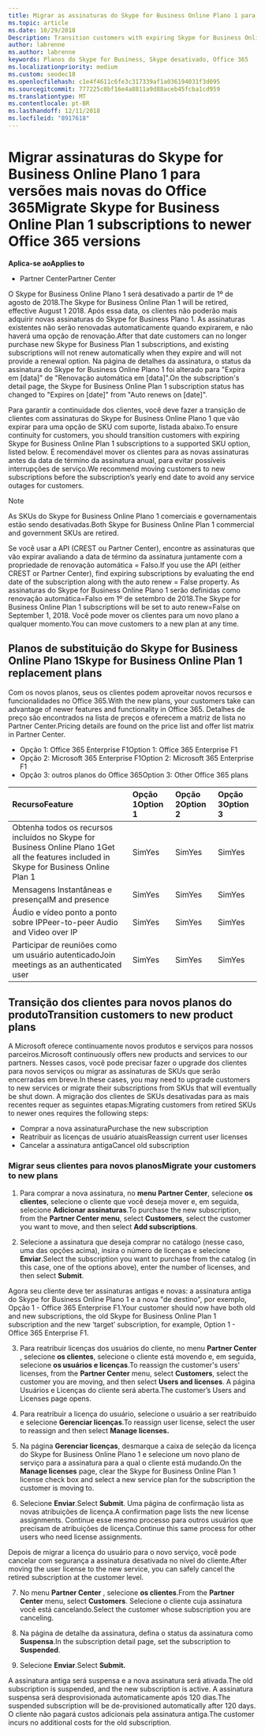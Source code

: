```yaml
---
title: Migrar as assinaturas do Skype for Business Online Plano 1 para versões mais recentes do Office 365 | Partner Center
ms.topic: article
ms.date: 10/29/2018
Description: Transition customers with expiring Skype for Business Online Plan 1 subscriptions to a supported SKU option. We recommend moving customers to new subscriptions before the subscription’s yearly end date.
author: labrenne
ms.author: labrenne
keywords: Planos do Skype for Business, Skype desativado, Office 365
ms.localizationpriority: medium
ms.custom: seodec18
ms.openlocfilehash: c1e4f4611c6fe3c317339af1a036194031f3d095
ms.sourcegitcommit: 777225c8bf16e4a8811a9d88aceb45fcba1cd959
ms.translationtype: MT
ms.contentlocale: pt-BR
ms.lasthandoff: 12/11/2018
ms.locfileid: "8917618"
---
```

# <a name="migrate-skype-for-business-online-plan-1-subscriptions-to-newer-office-365-versions"></a><span data-ttu-id="b6f2d-103">Migrar assinaturas do Skype for Business Online Plano 1 para versões mais novas do Office 365</span><span class="sxs-lookup"><span data-stu-id="b6f2d-103">Migrate Skype for Business Online Plan 1 subscriptions to newer Office 365 versions</span></span>

**<span data-ttu-id="b6f2d-104">Aplica-se ao</span><span class="sxs-lookup"><span data-stu-id="b6f2d-104">Applies to</span></span>**

- <span data-ttu-id="b6f2d-105">Partner Center</span><span class="sxs-lookup"><span data-stu-id="b6f2d-105">Partner Center</span></span>

<span data-ttu-id="b6f2d-106">O Skype for Business Online Plano 1 será desativado a partir de 1º de agosto de 2018.</span><span class="sxs-lookup"><span data-stu-id="b6f2d-106">The Skype for Business Online Plan 1 will be retired, effective August 1 2018.</span></span> <span data-ttu-id="b6f2d-107">Após essa data, os clientes não poderão mais adquirir novas assinaturas do Skype for Business Plano 1. As assinaturas existentes não serão renovadas automaticamente quando expirarem, e não haverá uma opção de renovação.</span><span class="sxs-lookup"><span data-stu-id="b6f2d-107">After that date customers can no longer purchase new Skype for Business Plan 1 subscriptions, and existing subscriptions will not renew automatically when they expire and will not provide a renewal option.</span></span> <span data-ttu-id="b6f2d-108">Na página de detalhes da assinatura, o status da assinatura do Skype for Business Online Plano 1 foi alterado para "Expira em [data]" de "Renovação automática em [data]".</span><span class="sxs-lookup"><span data-stu-id="b6f2d-108">On the subscription's detail page, the Skype for Business Online Plan 1 subscription status has changed to "Expires on [date]" from "Auto renews on [date]".</span></span>  

<span data-ttu-id="b6f2d-109">Para garantir a continuidade dos clientes, você deve fazer a transição de clientes com assinaturas do Skype for Business Online Plano 1 que vão expirar para uma opção de SKU com suporte, listada abaixo.</span><span class="sxs-lookup"><span data-stu-id="b6f2d-109">To ensure continuity for customers, you should transition customers with expiring Skype for Business Online Plan 1 subscriptions to a supported SKU option, listed below.</span></span> <span data-ttu-id="b6f2d-110">É recomendável mover os clientes para as novas assinaturas antes da data de término da assinatura anual, para evitar possíveis interrupções de serviço.</span><span class="sxs-lookup"><span data-stu-id="b6f2d-110">We recommend moving customers to new subscriptions before the subscription’s yearly end date to avoid any service outages for customers.</span></span> 

>[!NOTE]
><span data-ttu-id="b6f2d-111">As SKUs do Skype for Business Online Plano 1 comerciais e governamentais estão sendo desativadas.</span><span class="sxs-lookup"><span data-stu-id="b6f2d-111">Both Skype for Business Online Plan 1 commercial and government SKUs are retired.</span></span>

<span data-ttu-id="b6f2d-112">Se você usar a API (CREST ou Partner Center), encontre as assinaturas que vão expirar avaliando a data de término da assinatura juntamente com a propriedade de renovação automática = Falso.</span><span class="sxs-lookup"><span data-stu-id="b6f2d-112">If you use the API (either CREST or Partner Center), find expiring subscriptions by evaluating the end date of the subscription along with the auto renew = False property.</span></span> <span data-ttu-id="b6f2d-113">As assinaturas do Skype for Business Online Plano 1 serão definidas como renovação automática=Falso em 1º de setembro de 2018.</span><span class="sxs-lookup"><span data-stu-id="b6f2d-113">The Skype for Business Online Plan 1 subscriptions will be set to auto renew=False on September 1, 2018.</span></span> <span data-ttu-id="b6f2d-114">Você pode mover os clientes para um novo plano a qualquer momento.</span><span class="sxs-lookup"><span data-stu-id="b6f2d-114">You can move customers to a new plan at any time.</span></span> 

## <a name="skype-for-business-online-plan-1-replacement-plans"></a><span data-ttu-id="b6f2d-115">Planos de substituição do Skype for Business Online Plano 1</span><span class="sxs-lookup"><span data-stu-id="b6f2d-115">Skype for Business Online Plan 1 replacement plans</span></span>

<span data-ttu-id="b6f2d-116">Com os novos planos, seus os clientes podem aproveitar novos recursos e funcionalidades no Office 365.</span><span class="sxs-lookup"><span data-stu-id="b6f2d-116">With the new plans, your customers take can advantage of newer features and functionality in Office 365.</span></span> <span data-ttu-id="b6f2d-117">Detalhes de preço são encontrados na lista de preços e oferecem a matriz de lista no Partner Center.</span><span class="sxs-lookup"><span data-stu-id="b6f2d-117">Pricing details are found on the price list and offer list matrix in Partner Center.</span></span> 

- <span data-ttu-id="b6f2d-118">Opção 1: Office 365 Enterprise F1</span><span class="sxs-lookup"><span data-stu-id="b6f2d-118">Option 1: Office 365 Enterprise F1</span></span>
- <span data-ttu-id="b6f2d-119">Opção 2: Microsoft 365 Enterprise F1</span><span class="sxs-lookup"><span data-stu-id="b6f2d-119">Option 2: Microsoft 365 Enterprise F1</span></span>
- <span data-ttu-id="b6f2d-120">Opção 3: outros planos do Office 365</span><span class="sxs-lookup"><span data-stu-id="b6f2d-120">Option 3: Other Office 365 plans</span></span>

|**<span data-ttu-id="b6f2d-121">Recurso</span><span class="sxs-lookup"><span data-stu-id="b6f2d-121">Feature</span></span>**    |**<span data-ttu-id="b6f2d-122">Opção 1</span><span class="sxs-lookup"><span data-stu-id="b6f2d-122">Option 1</span></span>**   |**<span data-ttu-id="b6f2d-123">Opção 2</span><span class="sxs-lookup"><span data-stu-id="b6f2d-123">Option 2</span></span>**   |**<span data-ttu-id="b6f2d-124">Opção 3</span><span class="sxs-lookup"><span data-stu-id="b6f2d-124">Option 3</span></span>**   |
|:-----------------|:-----------------|:-------------|:------------|
|<span data-ttu-id="b6f2d-125">Obtenha todos os recursos incluídos no Skype for Business Online Plano 1</span><span class="sxs-lookup"><span data-stu-id="b6f2d-125">Get all the features included in Skype for Business Online Plan 1</span></span>|<span data-ttu-id="b6f2d-126">Sim</span><span class="sxs-lookup"><span data-stu-id="b6f2d-126">Yes</span></span>   |<span data-ttu-id="b6f2d-127">Sim</span><span class="sxs-lookup"><span data-stu-id="b6f2d-127">Yes</span></span>   |<span data-ttu-id="b6f2d-128">Sim</span><span class="sxs-lookup"><span data-stu-id="b6f2d-128">Yes</span></span>   |
|<span data-ttu-id="b6f2d-129">Mensagens Instantâneas e presença</span><span class="sxs-lookup"><span data-stu-id="b6f2d-129">IM and presence</span></span> |<span data-ttu-id="b6f2d-130">Sim</span><span class="sxs-lookup"><span data-stu-id="b6f2d-130">Yes</span></span>   |<span data-ttu-id="b6f2d-131">Sim</span><span class="sxs-lookup"><span data-stu-id="b6f2d-131">Yes</span></span>   |<span data-ttu-id="b6f2d-132">Sim</span><span class="sxs-lookup"><span data-stu-id="b6f2d-132">Yes</span></span>   |
|<span data-ttu-id="b6f2d-133">Áudio e vídeo ponto a ponto sobre IP</span><span class="sxs-lookup"><span data-stu-id="b6f2d-133">Peer-to-peer Audio and Video over IP</span></span>|<span data-ttu-id="b6f2d-134">Sim</span><span class="sxs-lookup"><span data-stu-id="b6f2d-134">Yes</span></span>   |<span data-ttu-id="b6f2d-135">Sim</span><span class="sxs-lookup"><span data-stu-id="b6f2d-135">Yes</span></span>   |<span data-ttu-id="b6f2d-136">Sim</span><span class="sxs-lookup"><span data-stu-id="b6f2d-136">Yes</span></span>   
|<span data-ttu-id="b6f2d-137">Participar de reuniões como um usuário autenticado</span><span class="sxs-lookup"><span data-stu-id="b6f2d-137">Join meetings as an authenticated user</span></span>| <span data-ttu-id="b6f2d-138">Sim</span><span class="sxs-lookup"><span data-stu-id="b6f2d-138">Yes</span></span>   |<span data-ttu-id="b6f2d-139">Sim</span><span class="sxs-lookup"><span data-stu-id="b6f2d-139">Yes</span></span>   |<span data-ttu-id="b6f2d-140">Sim</span><span class="sxs-lookup"><span data-stu-id="b6f2d-140">Yes</span></span>   |

## <a name="transition-customers-to-new-product-plans"></a><span data-ttu-id="b6f2d-141">Transição dos clientes para novos planos do produto</span><span class="sxs-lookup"><span data-stu-id="b6f2d-141">Transition customers to new product plans</span></span>

<span data-ttu-id="b6f2d-142">A Microsoft oferece continuamente novos produtos e serviços para nossos parceiros.</span><span class="sxs-lookup"><span data-stu-id="b6f2d-142">Microsoft continuously offers new products and services to our partners.</span></span> <span data-ttu-id="b6f2d-143">Nesses casos, você pode precisar fazer o upgrade dos clientes para novos serviços ou migrar as assinaturas de SKUs que serão encerradas em breve.</span><span class="sxs-lookup"><span data-stu-id="b6f2d-143">In these cases, you may need to upgrade customers to new services or migrate their subscriptions from SKUs that will eventually be shut down.</span></span> <span data-ttu-id="b6f2d-144">A migração dos clientes de SKUs desativadas para as mais recentes requer as seguintes etapas:</span><span class="sxs-lookup"><span data-stu-id="b6f2d-144">Migrating customers from retired SKUs to newer ones requires the following steps:</span></span>

- <span data-ttu-id="b6f2d-145">Comprar a nova assinatura</span><span class="sxs-lookup"><span data-stu-id="b6f2d-145">Purchase the new subscription</span></span>
- <span data-ttu-id="b6f2d-146">Reatribuir as licenças de usuário atuais</span><span class="sxs-lookup"><span data-stu-id="b6f2d-146">Reassign current user licenses</span></span>
- <span data-ttu-id="b6f2d-147">Cancelar a assinatura antiga</span><span class="sxs-lookup"><span data-stu-id="b6f2d-147">Cancel old subscription</span></span>

### <a name="migrate-your-customers-to-new-plans"></a><span data-ttu-id="b6f2d-148">Migrar seus clientes para novos planos</span><span class="sxs-lookup"><span data-stu-id="b6f2d-148">Migrate your customers to new plans</span></span>

1. <span data-ttu-id="b6f2d-149">Para comprar a nova assinatura, no **menu Partner Center**, selecione **os clientes**, selecione o cliente que você deseja mover e, em seguida, selecione **Adicionar assinaturas**.</span><span class="sxs-lookup"><span data-stu-id="b6f2d-149">To purchase the new subscription, from the **Partner Center menu**, select **Customers**, select the customer you want to move, and then select **Add subscriptions**.</span></span>

2. <span data-ttu-id="b6f2d-150">Selecione a assinatura que deseja comprar no catálogo (nesse caso, uma das opções acima), insira o número de licenças e selecione **Enviar**.</span><span class="sxs-lookup"><span data-stu-id="b6f2d-150">Select the subscription you want to purchase from the catalog (in this case, one of the options above), enter the number of licenses, and then select **Submit**.</span></span> 

<span data-ttu-id="b6f2d-151">Agora seu cliente deve ter assinaturas antigas e novas: a assinatura antiga do Skype for Business Online Plano 1 e a nova "de destino", por exemplo, Opção 1 - Office 365 Enterprise F1.</span><span class="sxs-lookup"><span data-stu-id="b6f2d-151">Your customer should now have both old and new subscriptions, the old Skype for Business Online Plan 1  subscription and the new ‘target’ subscription, for example, Option 1 - Office 365 Enterprise F1.</span></span>

3. <span data-ttu-id="b6f2d-152">Para reatribuir licenças dos usuários do cliente, no menu **Partner Center** , selecione **os clientes**, selecione o cliente está movendo e, em seguida, selecione **os usuários e licenças**.</span><span class="sxs-lookup"><span data-stu-id="b6f2d-152">To reassign the customer's users' licenses, from the **Partner Center** menu, select **Customers**, select the customer you are moving, and then select **Users and licenses**.</span></span> <span data-ttu-id="b6f2d-153">A página Usuários e Licenças do cliente será aberta.</span><span class="sxs-lookup"><span data-stu-id="b6f2d-153">The customer’s Users and Licenses page opens.</span></span>

4. <span data-ttu-id="b6f2d-154">Para reatribuir a licença do usuário, selecione o usuário a ser reatribuído e selecione **Gerenciar licenças**.</span><span class="sxs-lookup"><span data-stu-id="b6f2d-154">To reassign user license, select the user to reassign and then select **Manage licenses.**</span></span>

5. <span data-ttu-id="b6f2d-155">Na página **Gerenciar licenças**, desmarque a caixa de seleção da licença do Skype for Business Online Plano 1 e selecione um novo plano de serviço para a assinatura para a qual o cliente está mudando.</span><span class="sxs-lookup"><span data-stu-id="b6f2d-155">On the **Manage licenses** page, clear the Skype for Business Online Plan 1 license check box and select a new service plan for the subscription the customer is moving to.</span></span>

6. <span data-ttu-id="b6f2d-156">Selecione **Enviar**.</span><span class="sxs-lookup"><span data-stu-id="b6f2d-156">Select **Submit**.</span></span> <span data-ttu-id="b6f2d-157">Uma página de confirmação lista as novas atribuições de licença.</span><span class="sxs-lookup"><span data-stu-id="b6f2d-157">A confirmation page lists the new license assignments.</span></span> <span data-ttu-id="b6f2d-158">Continue esse mesmo processo para outros usuários que precisam de atribuições de licença.</span><span class="sxs-lookup"><span data-stu-id="b6f2d-158">Continue this same process for other users who need license assignments.</span></span>

<span data-ttu-id="b6f2d-159">Depois de migrar a licença do usuário para o novo serviço, você pode cancelar com segurança a assinatura desativada no nível do cliente.</span><span class="sxs-lookup"><span data-stu-id="b6f2d-159">After moving the user license to the new service, you can safely cancel the retired subscription at the customer level.</span></span>

7. <span data-ttu-id="b6f2d-160">No menu **Partner Center** , selecione **os clientes**.</span><span class="sxs-lookup"><span data-stu-id="b6f2d-160">From the **Partner Center** menu, select **Customers**.</span></span> <span data-ttu-id="b6f2d-161">Selecione o cliente cuja assinatura você está cancelando.</span><span class="sxs-lookup"><span data-stu-id="b6f2d-161">Select the customer whose subscription you are canceling.</span></span>

8. <span data-ttu-id="b6f2d-162">Na página de detalhe da assinatura, defina o status da assinatura como **Suspensa**.</span><span class="sxs-lookup"><span data-stu-id="b6f2d-162">In the subscription detail page, set the subscription to **Suspended**.</span></span>

9. <span data-ttu-id="b6f2d-163">Selecione **Enviar**.</span><span class="sxs-lookup"><span data-stu-id="b6f2d-163">Select **Submit.**</span></span>

<span data-ttu-id="b6f2d-164">A assinatura antiga será suspensa e a nova assinatura será ativada.</span><span class="sxs-lookup"><span data-stu-id="b6f2d-164">The old subscription is suspended, and the new subscription is active.</span></span> <span data-ttu-id="b6f2d-165">A assinatura suspensa será desprovisionada automaticamente após 120 dias.</span><span class="sxs-lookup"><span data-stu-id="b6f2d-165">The suspended subscription will be de-provisioned automatically after 120 days.</span></span> <span data-ttu-id="b6f2d-166">O cliente não pagará custos adicionais pela assinatura antiga.</span><span class="sxs-lookup"><span data-stu-id="b6f2d-166">The customer incurs no additional costs for the old subscription.</span></span>

